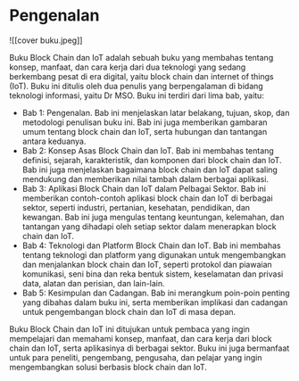 # Pengenalan

![[cover buku.jpeg]]

Buku Block Chain dan IoT adalah sebuah buku yang membahas tentang konsep, manfaat, dan cara kerja dari dua teknologi yang sedang berkembang pesat di era digital, yaitu block chain dan internet of things (IoT). Buku ini ditulis oleh dua penulis yang berpengalaman di bidang teknologi informasi, yaitu Dr MSO. Buku ini terdiri dari lima bab, yaitu:

- Bab 1: Pengenalan. Bab ini menjelaskan latar belakang, tujuan, skop, dan metodologi penulisan buku ini. Bab ini juga memberikan gambaran umum tentang block chain dan IoT, serta hubungan dan tantangan antara keduanya.
- Bab 2: Konsep Asas Block Chain dan IoT. Bab ini membahas tentang definisi, sejarah, karakteristik, dan komponen dari block chain dan IoT. Bab ini juga menjelaskan bagaimana block chain dan IoT dapat saling mendukung dan memberikan nilai tambah dalam berbagai aplikasi.
- Bab 3: Aplikasi Block Chain dan IoT dalam Pelbagai Sektor. Bab ini memberikan contoh-contoh aplikasi block chain dan IoT di berbagai sektor, seperti industri, pertanian, kesehatan, pendidikan, dan kewangan. Bab ini juga mengulas tentang keuntungan, kelemahan, dan tantangan yang dihadapi oleh setiap sektor dalam menerapkan block chain dan IoT.
- Bab 4: Teknologi dan Platform Block Chain dan IoT. Bab ini membahas tentang teknologi dan platform yang digunakan untuk mengembangkan dan menjalankan block chain dan IoT, seperti protokol dan piawaian komunikasi, seni bina dan reka bentuk sistem, keselamatan dan privasi data, alatan dan perisian, dan lain-lain.
- Bab 5: Kesimpulan dan Cadangan. Bab ini merangkum poin-poin penting yang dibahas dalam buku ini, serta memberikan implikasi dan cadangan untuk pengembangan block chain dan IoT di masa depan.

Buku Block Chain dan IoT ini ditujukan untuk pembaca yang ingin mempelajari dan memahami konsep, manfaat, dan cara kerja dari block chain dan IoT, serta aplikasinya di berbagai sektor. Buku ini juga bermanfaat untuk para peneliti, pengembang, pengusaha, dan pelajar yang ingin mengembangkan solusi berbasis block chain dan IoT.